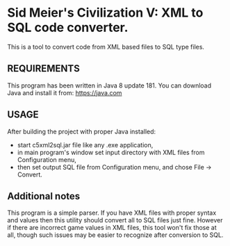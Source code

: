 # Sid Meier's Civilization V: XML to SQL code converter.
This is a tool to convert code from XML based files to SQL type files.

## REQUIREMENTS
This program has been written in Java 8 update 181.
You can download Java and install it from: https://java.com

## USAGE
After building the project with proper Java installed:
- start c5xml2sql.jar file like any .exe application,
- in main program's window set input directory with XML files from Configuration menu,
- then set output SQL file from Configuration menu, and chose File -> Convert.

## Additional notes
This program is a simple parser. If you have XML files with proper syntax and values then this utility should convert all to SQL files just fine. However if there are incorrect game values in XML files, this tool won't fix those at all, though such issues may be easier to recognize after conversion to SQL.
